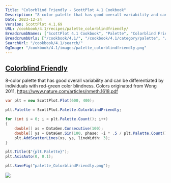 ```yaml
---
Title: "Colorblind Friendly - ScottPlot 4.1 Cookbook"
Description: "8-color palette that has good overall variability and can be differentiated by individuals with red-green color blindness. Colors originated from Wong 2011, https://www.nature.com/articles/nmeth.1618.pdf"
Date: 2023-12-24
Version: ScottPlot 4.1.69
URL: /cookbook/4.1/recipes/palette_colorblindfriendly/
BreadcrumbNames: ["ScottPlot 4.1 Cookbook", "Palette", "Colorblind Friendly"]
BreadcrumbUrls: ["/cookbook/4.1/", "/cookbook/4.1/category/palette", "/cookbook/4.1/recipes/palette_colorblindfriendly/"]
SearchUrl: "/cookbook/4.1/search/"
OgImage: "/cookbook/4.1/images/palette_colorblindfriendly.png"
---
```


<h2><a id='colorblind-friendly' href='/cookbook/4.1/recipes/palette_colorblindfriendly/'>Colorblind Friendly</a></h2>

8-color palette that has good overall variability and can be differentiated by individuals with red-green color blindness. Colors originated from Wong 2011, https://www.nature.com/articles/nmeth.1618.pdf

```cs
var plt = new ScottPlot.Plot(600, 400);

plt.Palette = ScottPlot.Palette.ColorblindFriendly;

for (int i = 0; i < plt.Palette.Count(); i++)
{
    double[] xs = DataGen.Consecutive(100);
    double[] ys = DataGen.Sin(100, phase: -i * .5 / plt.Palette.Count());
    plt.AddScatterLines(xs, ys, lineWidth: 3);
}

plt.Title($"{plt.Palette}");
plt.AxisAuto(0, 0.1);

plt.SaveFig("palette_ColorblindFriendly.png");
```

<img src='../../images/palette_colorblindfriendly.png' class='d-block mx-auto my-5' />


